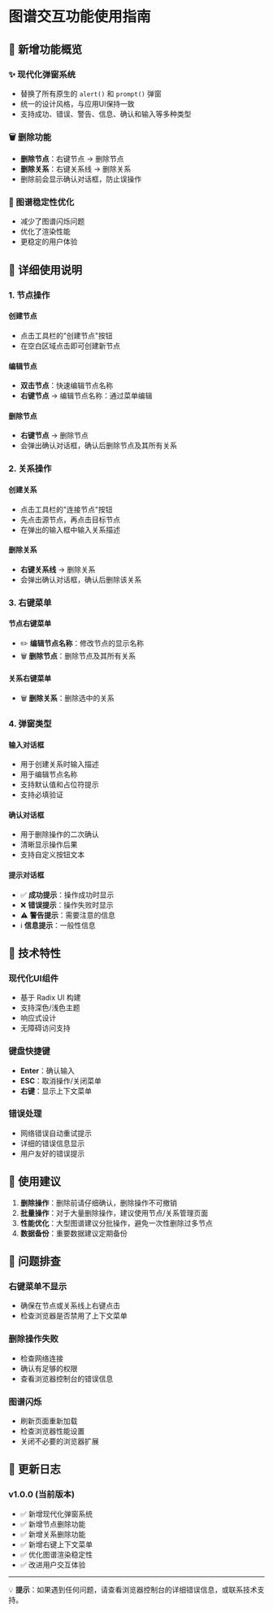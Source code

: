 # 图谱交互功能使用指南

## 🎯 新增功能概览

### ✨ 现代化弹窗系统
- 替换了所有原生的 `alert()` 和 `prompt()` 弹窗
- 统一的设计风格，与应用UI保持一致
- 支持成功、错误、警告、信息、确认和输入等多种类型

### 🗑️ 删除功能
- **删除节点**：右键节点 → 删除节点
- **删除关系**：右键关系线 → 删除关系
- 删除前会显示确认对话框，防止误操作

### 🎨 图谱稳定性优化
- 减少了图谱闪烁问题
- 优化了渲染性能
- 更稳定的用户体验

## 📖 详细使用说明

### 1. 节点操作

#### 创建节点
- 点击工具栏的"创建节点"按钮
- 在空白区域点击即可创建新节点

#### 编辑节点
- **双击节点**：快速编辑节点名称
- **右键节点** → 编辑节点名称：通过菜单编辑

#### 删除节点
- **右键节点** → 删除节点
- 会弹出确认对话框，确认后删除节点及其所有关系

### 2. 关系操作

#### 创建关系
- 点击工具栏的"连接节点"按钮
- 先点击源节点，再点击目标节点
- 在弹出的输入框中输入关系描述

#### 删除关系
- **右键关系线** → 删除关系
- 会弹出确认对话框，确认后删除该关系

### 3. 右键菜单

#### 节点右键菜单
- ✏️ **编辑节点名称**：修改节点的显示名称
- 🗑️ **删除节点**：删除节点及其所有关系

#### 关系右键菜单
- 🗑️ **删除关系**：删除选中的关系

### 4. 弹窗类型

#### 输入对话框
- 用于创建关系时输入描述
- 用于编辑节点名称
- 支持默认值和占位符提示
- 支持必填验证

#### 确认对话框
- 用于删除操作的二次确认
- 清晰显示操作后果
- 支持自定义按钮文本

#### 提示对话框
- ✅ **成功提示**：操作成功时显示
- ❌ **错误提示**：操作失败时显示
- ⚠️ **警告提示**：需要注意的信息
- ℹ️ **信息提示**：一般性信息

## 🔧 技术特性

### 现代化UI组件
- 基于 Radix UI 构建
- 支持深色/浅色主题
- 响应式设计
- 无障碍访问支持

### 键盘快捷键
- **Enter**：确认输入
- **ESC**：取消操作/关闭菜单
- **右键**：显示上下文菜单

### 错误处理
- 网络错误自动重试提示
- 详细的错误信息显示
- 用户友好的错误提示

## 🚀 使用建议

1. **删除操作**：删除前请仔细确认，删除操作不可撤销
2. **批量操作**：对于大量删除操作，建议使用节点/关系管理页面
3. **性能优化**：大型图谱建议分批操作，避免一次性删除过多节点
4. **数据备份**：重要数据建议定期备份

## 🐛 问题排查

### 右键菜单不显示
- 确保在节点或关系线上右键点击
- 检查浏览器是否禁用了上下文菜单

### 删除操作失败
- 检查网络连接
- 确认有足够的权限
- 查看浏览器控制台的错误信息

### 图谱闪烁
- 刷新页面重新加载
- 检查浏览器性能设置
- 关闭不必要的浏览器扩展

## 📝 更新日志

### v1.0.0 (当前版本)
- ✅ 新增现代化弹窗系统
- ✅ 新增节点删除功能
- ✅ 新增关系删除功能
- ✅ 新增右键上下文菜单
- ✅ 优化图谱渲染稳定性
- ✅ 改进用户交互体验

---

💡 **提示**：如果遇到任何问题，请查看浏览器控制台的详细错误信息，或联系技术支持。
